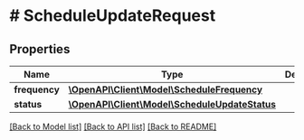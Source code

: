 # # ScheduleUpdateRequest

## Properties

Name | Type | Description | Notes
------------ | ------------- | ------------- | -------------
**frequency** | [**\OpenAPI\Client\Model\ScheduleFrequency**](ScheduleFrequency.md) |  | [optional]
**status** | [**\OpenAPI\Client\Model\ScheduleUpdateStatus**](ScheduleUpdateStatus.md) |  | [optional]

[[Back to Model list]](../../README.md#models) [[Back to API list]](../../README.md#endpoints) [[Back to README]](../../README.md)
